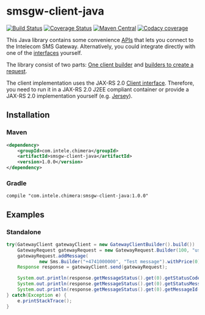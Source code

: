 smsgw-client-java
=================

[![Build Status](https://img.shields.io/travis/Intelecom/smsgw-client-java.svg?branch=master&style=flat-square)](https://travis-ci.org/Intelecom/smsgw-client-java)
[![Coverage Status](https://img.shields.io/coveralls/Intelecom/smsgw-client-java.svg?branch=master&service=github&style=flat-square)](https://coveralls.io/github/Intelecom/smsgw-client-java?branch=master)
[![Maven Central](https://maven-badges.herokuapp.com/maven-central/com.intele.chimera/smsgw-client-java/badge.svg?style=flat-square)](https://maven-badges.herokuapp.com/maven-central/com.intele.chimera/smsgw-client-java/)
[![Codacy coverage](https://img.shields.io/codacy/grade/b793d8d11fce4524bedf4fe1b82f2c16.svg?style=flat-square)](https://img.shields.io/codacy/grade/b793d8d11fce4524bedf4fe1b82f2c16.svg)

This Java library contains some convenience [APIs](http://intelecom.github.io/smsgw-client-java/apidocs/index.html) that lets you connect to the Intelecom SMS Gateway. Alternatively, you could integrate directly with one of the [interfaces](https://github.com/Intelecom/sms/blob/master/Interfaces-general.md) yourself.

The library consist of two parts: [One client builder](http://intelecom.github.io/smsgw-client-java/apidocs/com/intele/chimera/client/GatewayClientBuilder.html) and [builders to create a request](http://intelecom.github.io/smsgw-client-java/apidocs/com/intele/chimera/client/request/package-summary.html).

The client implementation uses the JAX-RS 2.0 [Client interface](https://docs.oracle.com/javaee/7/api/javax/ws/rs/client/Client.html). Therefore, you need to run it in a JAX-RS 2.0 J2EE compliant container or provide a JAX-RS 2.0 implementation yourself (e.g. [Jersey](https://jersey.java.net/)).

## Installation
### Maven

```XML
<dependency>
	<groupId>com.intele.chimera</groupId>
	<artifactId>smsgw-client-java</artifactId>
	<version>1.0.0</version>
</dependency>
```

### Gradle

```
compile "com.intele.chimera:smsgw-client-java:1.0.0"
```

## Examples
### Standalone

```Java
try(GatewayClient gatewayClient = new GatewayClientBuilder().build()) 
	GatewayRequest gatewayRequest = new GatewayRequest.Builder(100, "username", "password").build();
	gatewayRequest.addMessage(
			new Sms.Builder("+4741000000", "Test message").withPrice(0).build());
	Response response = gatewayClient.send(gatewayRequest);

	System.out.println(response.getMessageStatus().get(0).getStatusCode());
	System.out.println(response.getMessageStatus().get(0).getStatusMessage());
	System.out.println(response.getMessageStatus().get(0).getMessageId());
} catch(Exception e) {
	e.printStackTrace();
}
```
